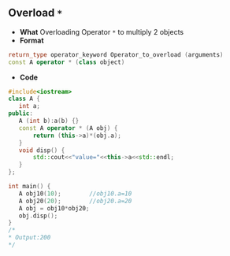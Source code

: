 ## Overload `*`
- **What** Overloading Operator `*` to multiply 2 objects
 - **Format**
 ```c++
return_type operator_keyword Operator_to_overload (arguments)
const A operator * (class object)
 ```
 - **Code**
 ```c++
#include<iostream>
class A {
	int a;
public:
	A (int b):a(b) {}
	const A operator * (A obj) {
		return (this->a)*(obj.a);
	}
	void disp() {
		std::cout<<"value="<<this->a<<std::endl;
	}
};

int main() {
	A obj10(10);		//obj10.a=10
	A obj20(20);		//obj20.a=20
	A obj = obj10*obj20;
	obj.disp();		
}
/*
 * Output:200
*/
```
